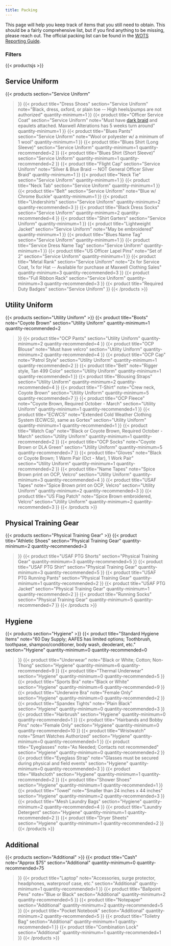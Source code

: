 ```yaml
---
title: Packing
---
```


This page will help you keep track of items that you still need to obtain. This should be a fairly comprehensive list, but if you find anything to be missing, please reach out. The official packing list can be found in the [WOTS Reporting Guide](https://www.afaccessionscenter.af.mil/Portals/78/WOTS/Documents/WOTS%20Reporting%20Guide.pdf).


### Filters
{{< productsjs >}}

## Service Uniform

{{< products
    section="Service Uniform"
  >}}
  {{< product
      title="Dress Shoes"
      section="Service Uniform"
      note="Black, dress, oxford, or plain toe -- High heels/pumps are not authorized"
      quantity-minimum=1
  >}}
  {{< product
      title="Officer Service Coat"
      section="Service Uniform"
      note="Must have [dark braid](http://www.uniforms-4u.com/p-us-air-force-half-inch-blue-officer-braids-6418.aspx) and epaulets attached. Maxwell Alterations has 5 weeks turn around"
      quantity-minimum=1
  >}}
  {{< product
      title="Blues Pants"
      section="Service Uniform"
      note="Wool or polyester w/ a minimum of 1 wool"
      quantity-minimum=1
  >}}
  {{< product
      title="Blues Shirt (Long Sleeve)"
      section="Service Uniform"
      quantity-minimum=1
      quantity-recommended=2
  >}}
  {{< product
      title="Blues Shirt (Short Sleeve)"
      section="Service Uniform"
      quantity-minimum=1
      quantity-recommended=2
  >}}
  {{< product
      title="Flight Cap"
      section="Service Uniform"
      note="Silver & Blue Braid -- NOT General Officer Silver Braid"
      quantity-minimum=1
  >}}
  {{< product
      title="Neck Tie"
      section="Service Uniform"
      quantity-minimum=1
  >}}
  {{< product
      title="Neck Tab"
      section="Service Uniform"
      quantity-minimum=1
  >}}
  {{< product
      title="Belt"
      section="Service Uniform"
      note="Blue w/ Chrome Buckle"
      quantity-minimum=1
  >}}
  {{< product
      title="Undershirts"
      section="Service Uniform"
      quantity-minimum=2
      quantity-recommended=3
  >}}
  {{< product
      title="Black Dress Socks"
      section="Service Uniform"
      quantity-minimum=2
      quantity-recommended=4
  >}}
  {{< product
      title="Shirt Garters"
      section="Service Uniform"
      quantity-minimum=1
  >}}
  {{< product
      title="Lightweight Jacket"
      section="Service Uniform"
      note="May be embroidered"
      quantity-minimum=1
  >}}
  {{< product
      title="Blues Name Tag"
      section="Service Uniform"
      quantity-minimum=1
  >}}
  {{< product
      title="Service Dress Name Tag"
      section="Service Uniform"
      quantity-minimum=1
  >}}
  {{< product
      title="US Officer Lapel Pins"
      note="Set of 2"
      section="Service Uniform"
      quantity-minimum=1
  >}}
  {{< product
      title="Metal Rank"
      section="Service Uniform"
      note="2x for Service Coat, 1x for Hat -- Available for purchase at Maxwell Clothing Sales"
      quantity-minimum=3
      quantity-recommended=3
  >}}
  {{< product
      title="Full Ribbon Rack"
      section="Service Uniform"
      quantity-minimum=3
      quantity-recommended=3
  >}}
  {{< product
      title="Required Duty Badges"
      section="Service Uniform"
  >}}
{{< /products >}}

## Utility Uniform

{{< products section="Utility Uniform" >}}
  {{< product
    title="Boots"
    note="Coyote Brown"
    section="Utility Uniform"
    quantity-minimum=1
    quantity-recommended=2
  >}}
  {{< product
    title="OCP Pants"
    section="Utility Uniform"
    quantity-minimum=2
    quantity-recommended=4
  >}}
  {{< product
    title="OCP Blouse"
    note="Must have velcro"
    section="Utility Uniform"
    quantity-minimum=2
    quantity-recommended=4
  >}}
  {{< product
    title="OCP Cap"
    note="Patrol Style"
    section="Utility Uniform"
    quantity-minimum=1
    quantity-recommended=2
  >}}
  {{< product
    title="Belt"
    note="Rigger style, Tan 499 Color"
    section="Utility Uniform"
    quantity-minimum=1
    quantity-recommended=1
  >}}
  {{< product
    title="Blousing Straps"
    section="Utility Uniform"
    quantity-minimum=2
    quantity-recommended=4
  >}}
  {{< product
    title="T-Shirt"
    note="Crew neck, Coyote Brown"
    section="Utility Uniform"
    quantity-minimum=5
    quantity-recommended=7
  >}}
  {{< product
    title="OCP Fleece"
    note="Coyote Brown, Required October - March"
    section="Utility Uniform"
    quantity-minimum=1
    quantity-recommended=1
  >}}
  {{< product
    title="ECWCS"
    note="Extended Cold Weather Clothing System (ECWCS), same as Gortex"
    section="Utility Uniform"
    quantity-minimum=1
    quantity-recommended=1
  >}}
  {{< product
    title="Watch Cap"
    note="Black or Coyote Brown, Required October - March"
    section="Utility Uniform"
    quantity-minimum=1
    quantity-recommended=2
  >}}
  {{< product
    title="OCP Socks"
    note="Coyote Brown or DLA Green"
    section="Utility Uniform"
    quantity-minimum=5
    quantity-recommended=7
  >}}
  {{< product
    title="Gloves"
    note="Black or Coyote Brown; 1 Warm Pair (Oct - Mar), 1 Work Pair"
    section="Utility Uniform"
    quantity-minimum=1
    quantity-recommended=2
  >}}
  {{< product
    title="Name Tapes"
    note="Spice Brown print on OCP, Velcro"
    section="Utility Uniform"
    quantity-minimum=3
    quantity-recommended=4
  >}}
  {{< product
    title="USAF Tapes"
    note="Spice Brown print on OCP, Velcro"
    section="Utility Uniform"
    quantity-minimum=2
    quantity-recommended=3
  >}}
  {{< product
    title="US Flag Patch"
    note="Spice Brown embroidered, Velcro"
    section="Utility Uniform"
    quantity-minimum=2
    quantity-recommended=3
  >}}
{{< /products >}}

## Physical Training Gear

{{< products section="Physical Training Gear" >}}
  {{< product
    title="Athletic Shoes"
    section="Physical Training Gear"
    quantity-minimum=2
    quantity-recommended=3
  >}}
  {{< product
    title="USAF PTG Shorts"
    section="Physical Training Gear"
    quantity-minimum=3
    quantity-recommended=5
  >}}
  {{< product
    title="USAF PTG Shirt"
    section="Physical Training Gear"
    quantity-minimum=3
    quantity-recommended=5
  >}}
  {{< product
    title="USAF PTG Running Pants"
    section="Physical Training Gear"
    quantity-minimum=1
    quantity-recommended=2
  >}}
  {{< product
    title="USAF PTG Jacket"
    section="Physical Training Gear"
    quantity-minimum=1
    quantity-recommended=2
  >}}
  {{< product
    title="Running Socks"
    section="Physical Training Gear"
    quantity-minimum=5
    quantity-recommended=7
  >}}
{{< /products >}}

## Hygiene

{{< products section="Hygiene" >}}
  {{< product
    title="Standard Hygiene Items"
    note="60 Day Supply; AAFES has limited options; Toothbrush, toothpase, shampoo/conditioner, body wash, deoderant, etc."
    section="Hygiene"
    quantity-minimum=0
    quantity-recommended=0
  >}}
  {{< product
    title="Underwear"
    note="Black or White; Cotton; Non-Thong"
    section="Hygiene"
    quantity-minimum=6
    quantity-recommended=9
  >}}
  {{< product
    title="Thermal Underwear"
    section="Hygiene"
    quantity-minimum=0
    quantity-recommended=5
  >}}
  {{< product
    title="Sports Bra"
    note="Black or White"
    section="Hygiene"
    quantity-minimum=6
    quantity-recommended=9
  >}}
  {{< product
    title="Underwire Bra"
    note="Female Only"
    section="Hygiene"
    quantity-minimum=0
    quantity-recommended=2
  >}}
  {{< product
    title="Spandex Tights"
    note="Plain Black"
    section="Hygiene"
    quantity-minimum=0
    quantity-recommended=3
  >}}
  {{< product
    title="Hairbrush"
    section="Hygiene"
    quantity-minimum=0
    quantity-recommended=1
  >}}
  {{< product
    title="Hairbands and Bobby Pins"
    note="Female Only"
    section="Hygiene"
    quantity-minimum=0
    quantity-recommended=10
  >}}
  {{< product
    title="Wristwatch"
    note="Smart Watches Authorized"
    section="Hygiene"
    quantity-minimum=0
    quantity-recommended=1
  >}}
  {{< product
    title="Eyeglasses"
    note="As Needed; Contacts not recommended"
    section="Hygiene"
    quantity-minimum=0
    quantity-recommended=2
  >}}
  {{< product
    title="Eyeglass Strap"
    note="Glasses must be secured during physical and field events"
    section="Hygiene"
    quantity-minimum=0
    quantity-recommended=3
  >}}
  {{< product
    title="Washcloth"
    section="Hygiene"
    quantity-minimum=1
    quantity-recommended=2
  >}}
  {{< product
    title="Shower Shoes"
    section="Hygiene"
    quantity-minimum=1
    quantity-recommended=1
  >}}
  {{< product
    title="Towel"
    note="Smaller than 24 inches x 44 inches"
    section="Hygiene"
    quantity-minimum=2
    quantity-recommended=3
  >}}
  {{< product
    title="Mesh Laundry Bags"
    section="Hygiene"
    quantity-minimum=2
    quantity-recommended=4
  >}}
  {{< product
    title="Laundry Detergent"
    section="Hygiene"
    quantity-minimum=1
    quantity-recommended=2
  >}}
  {{< product
    title="Dryer Sheets"
    section="Hygiene"
    quantity-minimum=1
    quantity-recommended=2
  >}}
{{< /products >}}

## Additional

{{< products section="Additional" >}}
  {{< product
    title="Cash"
    note="Approx $75"
    section="Additional"
    quantity-minimum=0
    quantity-recommended=75
  >}}
  {{< product
    title="Laptop"
    note="Accessories, surge protector, headphones, waterproof case, etc."
    section="Additional"
    quantity-minimum=1
    quantity-recommended=1
  >}}
  {{< product
    title="Ballpoint Pens"
    note="Blue or Black"
    section="Additional"
    quantity-minimum=2
    quantity-recommended=5
  >}}
  {{< product
    title="Notepaper"
    section="Additional"
    quantity-minimum=2
    quantity-recommended=5
  >}}
  {{< product
    title="Pocket Notebook"
    section="Additional"
    quantity-minimum=2
    quantity-recommended=5
  >}}
  {{< product
    title="Toiletry Bag"
    section="Additional"
    quantity-minimum=1
    quantity-recommended=1
  >}}
  {{< product
    title="Combination Lock"
    section="Additional"
    quantity-minimum=1
    quantity-recommended=1
  >}}
{{< /products >}}
